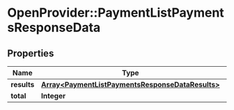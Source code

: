 # OpenProvider::PaymentListPaymentsResponseData

## Properties
Name | Type | Description | Notes
------------ | ------------- | ------------- | -------------
**results** | [**Array&lt;PaymentListPaymentsResponseDataResults&gt;**](PaymentListPaymentsResponseDataResults.md) |  | [optional] 
**total** | **Integer** |  | [optional] 

